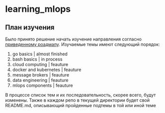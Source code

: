 # learning_mlops


## План изучения

Было принято решение начать изучение направления согласно [приведенному роадмапу](https://roadmap.sh/mlops). Изучаемые темы имеют следующий порядок: 

1. go basics                | almost finished
2. bash basics              | in process
3. cloud computing          | feauture
4. docker and kubernetes    | feauture
5. message brokers          | feauture
6. data engineering         | feauture
7. mlops components         | feauture

В процессе список тем и их последовательность, скорее всего, будут изменены. Также в каждом репо в текущей директории будет свой README.md, описывающий пройденные подтемы в той или иной теме
